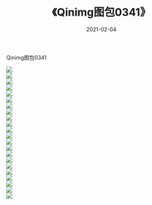 ﻿---
layout: post
title:  《Qinimg图包0341》
date:   2021-02-04
img: http://imgx.orgx.ga/Qinimg图包/Qinimg图包0341/000.jpg
categories: [美女, 清纯, 唯美]
---

Qinimg图包0341

 ![](http://imgx.orgx.ga/Qinimg图包/Qinimg图包0341/001.jpg) <br>![](http://imgx.orgx.ga/Qinimg图包/Qinimg图包0341/002.jpg) <br>![](http://imgx.orgx.ga/Qinimg图包/Qinimg图包0341/003.jpg) <br>![](http://imgx.orgx.ga/Qinimg图包/Qinimg图包0341/004.jpg) <br>![](http://imgx.orgx.ga/Qinimg图包/Qinimg图包0341/005.jpg) <br>![](http://imgx.orgx.ga/Qinimg图包/Qinimg图包0341/006.jpg) <br>![](http://imgx.orgx.ga/Qinimg图包/Qinimg图包0341/007.jpg) <br>![](http://imgx.orgx.ga/Qinimg图包/Qinimg图包0341/008.jpg) <br>![](http://imgx.orgx.ga/Qinimg图包/Qinimg图包0341/009.jpg) <br>![](http://imgx.orgx.ga/Qinimg图包/Qinimg图包0341/010.jpg) <br>![](http://imgx.orgx.ga/Qinimg图包/Qinimg图包0341/011.jpg) <br>![](http://imgx.orgx.ga/Qinimg图包/Qinimg图包0341/012.jpg) <br>![](http://imgx.orgx.ga/Qinimg图包/Qinimg图包0341/013.jpg) <br>![](http://imgx.orgx.ga/Qinimg图包/Qinimg图包0341/014.jpg) <br>![](http://imgx.orgx.ga/Qinimg图包/Qinimg图包0341/015.jpg) <br>![](http://imgx.orgx.ga/Qinimg图包/Qinimg图包0341/016.jpg) <br>![](http://imgx.orgx.ga/Qinimg图包/Qinimg图包0341/017.jpg) <br>![](http://imgx.orgx.ga/Qinimg图包/Qinimg图包0341/018.jpg) <br>![](http://imgx.orgx.ga/Qinimg图包/Qinimg图包0341/019.jpg) <br>![](http://imgx.orgx.ga/Qinimg图包/Qinimg图包0341/020.jpg) <br>![](http://imgx.orgx.ga/Qinimg图包/Qinimg图包0341/021.jpg) <br>![](http://imgx.orgx.ga/Qinimg图包/Qinimg图包0341/022.jpg) <br>